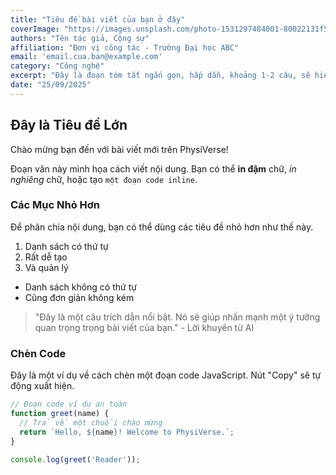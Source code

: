 ```yaml
---
title: "Tiêu đề bài viết của bạn ở đây"
coverImage: "https://images.unsplash.com/photo-1531297484001-80022131f5a1"
authors: "Tên tác giả, Cộng sự"
affiliation: "Đơn vị công tác - Trường Đại học ABC"
email: 'email.cua.ban@example.com'
category: "Công nghệ"
excerpt: "Đây là đoạn tóm tắt ngắn gọn, hấp dẫn, khoảng 1-2 câu, sẽ hiện ra ở trang chủ. Hãy viết thật lôi cuốn để người đọc muốn bấm vào xem thêm."
date: "25/09/2025"
---
```


## Đây là Tiêu đề Lớn

Chào mừng bạn đến với bài viết mới trên PhysiVerse!

Đoạn văn này minh họa cách viết nội dung. Bạn có thể **in đậm** chữ, *in nghiêng* chữ, hoặc tạo `một đoạn code inline`.

### Các Mục Nhỏ Hơn

Để phân chia nội dung, bạn có thể dùng các tiêu đề nhỏ hơn như thế này.

1.  Danh sách có thứ tự
2.  Rất dễ tạo
3.  Và quản lý

*   Danh sách không có thứ tự
*   Cũng đơn giản không kém

> "Đây là một câu trích dẫn nổi bật. Nó sẽ giúp nhấn mạnh một ý tưởng quan trọng trong bài viết của bạn." - Lời khuyên từ AI

### Chèn Code

Đây là một ví dụ về cách chèn một đoạn code JavaScript. Nút "Copy" sẽ tự động xuất hiện.

```javascript
// Đoạn code ví dụ an toàn
function greet(name) {
  // Trả về một chuỗi chào mừng
  return `Hello, ${name}! Welcome to PhysiVerse.`;
}

console.log(greet('Reader'));
